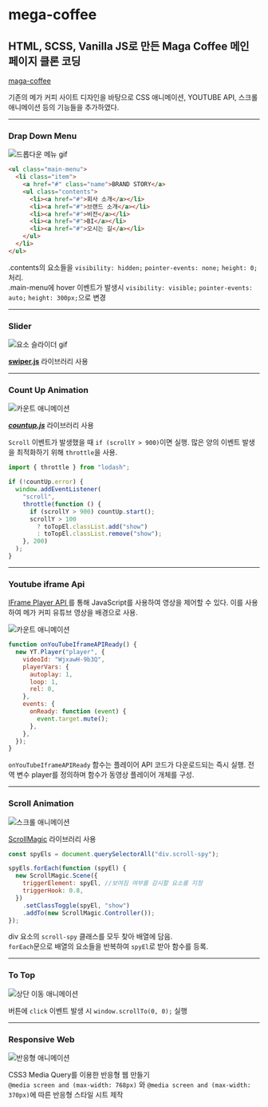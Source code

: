 # mega-coffee

## HTML, SCSS, Vanilla JS로 만든 Maga Coffee 메인 페이지 클론 코딩

[maga-coffee](https://ddd120-mega-coffee.netlify.app/)

기존의 메가 커피 사이트 디자인을 바탕으로 CSS 애니메이션, YOUTUBE API, 스크롤 애니메이션 등의 기능들을 추가하였다.

---

### Drap Down Menu

<img src="./Images/markdown/nav-Animation.gif" alt="드롭다운 메뉴 gif">

```html
<ul class="main-menu">
  <li class="item">
    <a href="#" class="name">BRAND STORY</a>
    <ul class="contents">
      <li><a href="#">회사 소개</a></li>
      <li><a href="#">브랜드 소개</a></li>
      <li><a href="#">비전</a></li>
      <li><a href="#">BI</a></li>
      <li><a href="#">오시는 길</a></li>
    </ul>
  </li>
</ul>
```

.contents의 요소들을 `visibility: hidden;` `pointer-events: none;` `height: 0;` 처리. </br>
.main-menu에 hover 이벤트가 발생시 `visibility: visible;` `pointer-events: auto;` `height: 300px;`으로 변경

---

### Slider

<img src="./Images/markdown/slide-Animation.gif" alt="요소 슬라이더 gif">

**[swiper.js](https://swiperjs.com/)** 라이브러리 사용

---

### Count Up Animation

<img src="./Images/markdown/countUp-Animation.gif" alt="카운트 애니메이션">

**_[countup.js](https://inorganik.github.io/countUp.js/)_** 라이브러리 사용

`Scroll` 이벤트가 발생했을 때 `if (scrollY > 900)`이면 실행. 많은 양의 이벤트 발생을 최적화하기 위해 `throttle`을 사용.

```javascript
import { throttle } from "lodash";

if (!countUp.error) {
  window.addEventListener(
    "scroll",
    throttle(function () {
      if (scrollY > 900) countUp.start();
      scrollY > 100
        ? toTopEl.classList.add("show")
        : toTopEl.classList.remove("show");
    }, 200)
  );
}
```

---

### Youtube iframe Api

[IFrame Player API
](https://developers.google.com/youtube/iframe_api_reference?hl=ko) 를 통해 JavaScript를 사용하여 영상을 제어할 수 있다. 이를 사용하여 메가 커피 유튜브 영상을 배경으로 사용.

<img src="./Images/markdown/youtube-Animation.gif" alt="카운트 애니메이션">

```javascript
function onYouTubeIframeAPIReady() {
  new YT.Player("player", {
    videoId: "WjxawH-9b3Q",
    playerVars: {
      autoplay: 1,
      loop: 1,
      rel: 0,
    },
    events: {
      onReady: function (event) {
        event.target.mute();
      },
    },
  });
}
```

`onYouTubeIframeAPIReady` 함수는 플레이어 API 코드가 다운로드되는 즉시 실행. 전역 변수 player를 정의하며 함수가 동영상 플레이어 개체를 구성.

---

### Scroll Animation

<img src="./Images/markdown/scroll-Animation.gif" alt="스크롤 애니메이션">

[ScrollMagic](https://scrollmagic.io/) 라이브러리 사용

```javascript
const spyEls = document.querySelectorAll("div.scroll-spy");

spyEls.forEach(function (spyEl) {
  new ScrollMagic.Scene({
    triggerElement: spyEl, //보여짐 여부를 감시할 요소를 지정
    triggerHook: 0.8,
  })
    .setClassToggle(spyEl, "show")
    .addTo(new ScrollMagic.Controller());
});
```

div 요소의 `scroll-spy` 클래스를 모두 찾아 배열에 담음. </br>
`forEach`문으로 배열의 요소들을 반복하여 `spyEl`로 받아 함수를 등록.

---

### To Top

<img src="./Images/markdown/toTop-Animation.gif" alt="상단 이동 애니메이션">

</br>

버튼에 `click` 이벤트 발생 시 `window.scrollTo(0, 0);` 실행

---

### Responsive Web

<img src="./Images/markdown/responsive-Animation.gif" alt="반응형 애니메이션">

</br>

CSS3 Media Query를 이용한 반응형 웹 만들기</br>
`@media screen and (max-width: 768px)` 와
`@media screen and (max-width: 370px)`에 따른 반응형 스타일 시트 제작
